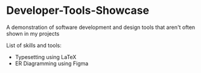 # Developer-Tools-Showcase
A demonstration of software development and design tools that aren't often shown in my projects

List of skills and tools:
- Typesetting using LaTeX
- ER Diagramming using Figma
